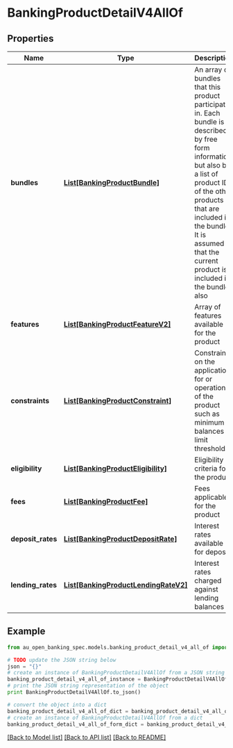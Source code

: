 # BankingProductDetailV4AllOf


## Properties

Name | Type | Description | Notes
------------ | ------------- | ------------- | -------------
**bundles** | [**List[BankingProductBundle]**](BankingProductBundle.md) | An array of bundles that this product participates in.  Each bundle is described by free form information but also by a list of product IDs of the other products that are included in the bundle.  It is assumed that the current product is included in the bundle also | [optional] 
**features** | [**List[BankingProductFeatureV2]**](BankingProductFeatureV2.md) | Array of features available for the product | [optional] 
**constraints** | [**List[BankingProductConstraint]**](BankingProductConstraint.md) | Constraints on the application for or operation of the product such as minimum balances or limit thresholds | [optional] 
**eligibility** | [**List[BankingProductEligibility]**](BankingProductEligibility.md) | Eligibility criteria for the product | [optional] 
**fees** | [**List[BankingProductFee]**](BankingProductFee.md) | Fees applicable for the product | [optional] 
**deposit_rates** | [**List[BankingProductDepositRate]**](BankingProductDepositRate.md) | Interest rates available for deposits | [optional] 
**lending_rates** | [**List[BankingProductLendingRateV2]**](BankingProductLendingRateV2.md) | Interest rates charged against lending balances | [optional] 

## Example

```python
from au_open_banking_spec.models.banking_product_detail_v4_all_of import BankingProductDetailV4AllOf

# TODO update the JSON string below
json = "{}"
# create an instance of BankingProductDetailV4AllOf from a JSON string
banking_product_detail_v4_all_of_instance = BankingProductDetailV4AllOf.from_json(json)
# print the JSON string representation of the object
print BankingProductDetailV4AllOf.to_json()

# convert the object into a dict
banking_product_detail_v4_all_of_dict = banking_product_detail_v4_all_of_instance.to_dict()
# create an instance of BankingProductDetailV4AllOf from a dict
banking_product_detail_v4_all_of_form_dict = banking_product_detail_v4_all_of.from_dict(banking_product_detail_v4_all_of_dict)
```
[[Back to Model list]](../README.md#documentation-for-models) [[Back to API list]](../README.md#documentation-for-api-endpoints) [[Back to README]](../README.md)


